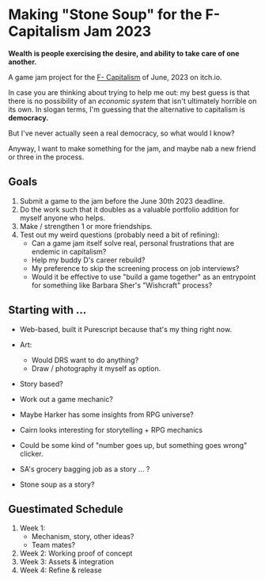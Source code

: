 # Making "Stone Soup" for the F- Capitalism Jam 2023

**Wealth is people exercising the desire, and ability to take care of one another.**

A game jam project for the [F- Capitalism](https://itch.io/jam/fuck-capitalism-jam-2023) of June, 2023 on itch.io.

In case you are thinking about trying to help me out: my best guess is that there is no possibility of an *economic system* that isn't ultimately horrible on its own. In slogan terms, I'm guessing that the alternative to capitalism is **democracy.**

But I've never actually seen a real democracy, so what would I know?

Anyway, I want to make something for the jam, and maybe nab a new friend or three in the process.

## Goals

1. Submit a game to the jam before the June 30th 2023 deadline.
2. Do the work such that it doubles as a valuable portfolio addition for myself anyone who helps.
3. Make / strengthen 1 or more friendships.
4. Test out my weird questions (probably need a bit of refining):
    - Can a game jam itself solve real, personal frustrations that are endemic in capitalism?
    - Help my buddy D's career rebuild?
    - My preference to skip the screening process on job interviews?
    - Would it be effective to use "build a game together" as an entrypoint for something like Barbara Sher's "Wishcraft" process?

## Starting with ...

- Web-based, built it Purescript because that's my thing right now.
- Art:
    - Would DRS want to do anything?
    - Draw / photography it myself as option.
- Story based?
- Work out a game mechanic?

- Maybe Harker has some insights from RPG universe?
- Cairn looks interesting for storytelling + RPG mechanics
- Could be some kind of "number goes up, but something goes wrong" clicker.
- SA's grocery bagging job as a story ... ?
- Stone soup as a story?


## Guestimated Schedule

1. Week 1:
    - Mechanism, story, other ideas?
    - Team mates?
1. Week 2: Working proof of concept
1. Week 3: Assets & integration
1. Week 4: Refine & release
